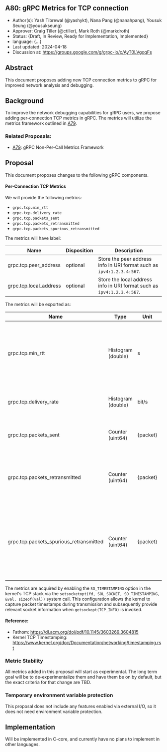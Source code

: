 A80: gRPC Metrics for TCP connection
----
* Author(s):  Yash Tibrewal (@yashykt), Nana Pang (@nanahpang), Yousuk Seung (@yousukseung)
* Approver: Craig Tiller (@ctiller), Mark Roth (@markdroth)
* Status: {Draft, In Review, Ready for Implementation, Implemented}
* language: {...}
* Last updated: 2024-04-18
* Discussion at: https://groups.google.com/g/grpc-io/c/AyT0LVgoqFs

## Abstract

This document proposes adding new TCP connection metrics to gRPC for improved network analysis and debugging.

## Background

To improve the network debugging capabilities for gRPC users, we propose adding per-connection TCP metrics in gRPC. The metrics will utilize the metrics framework outlined in  [A79].

### Related Proposals: 
* [A79]: gRPC Non-Per-Call Metrics Framework

[A79]: https://github.com/grpc/proposal/pull/421

## Proposal

This document proposes changes to the following gRPC components.

#### Per-Connection TCP Metrics

We will provide the following metrics:
- `grpc.tcp.min_rtt`
- `grpc.tcp.delivery_rate`
- `grpc.tcp.packets_sent`
- `grpc.tcp.packets_retransmitted`
- `grpc.tcp.packets_spurious_retransmitted`

The metrics will have label:

| Name        | Disposition | Description |
| ----------- | ----------- | ----------- |
| grpc.tcp.peer_address | optional | Store the peer address info in URI format such as `ipv4:1.2.3.4:567`. |
| grpc.tcp.local_address | optional | Store the local address info in URI format such as `ipv4:1.2.3.4:567`. |

The metrics will be exported as:

| Name          | Type  | Unit  | Labels  | Description |
| ------------- | ----- | ----- | ------- | ----------- |
| grpc.tcp.min_rtt | Histogram (double) | s | grpc.tcp.peer_address, grpc.tcp.local_address | Records TCP's current estimate of minimum round trip time (RTT), typically used as an indication of the network health between two endpoints.  |
| grpc.tcp.delivery_rate | Histogram (double) | bit/s | grpc.tcp.peer_address, grpc.tcp.local_address | Records latest throughput measured of the TCP connection. |
| grpc.tcp.packets_sent | Counter (uint64) | {packet} | grpc.tcp.peer_address, grpc.tcp.local_address | Records total packets TCP sends in the calculation period. |
| grpc.tcp.packets_retransmitted | Counter (uint64) | {packet} | grpc.tcp.peer_address, grpc.tcp.local_address | Records total packets lost in the calculation period, including lost or spuriously retransmitted packets. |
| grpc.tcp.packets_spurious_retransmitted | Counter (uint64) | {packet} | grpc.tcp.peer_address, grpc.tcp.local_address | Records total packets spuriously retransmitted packets in the calculation period. These are retransmissions that TCP later discovered unnecessary.|

The metrics are acquired by enabling the `SO_TIMESTAMPING` option in the kernel's TCP stack via the `setsocketopt(fd, SOL_SOCKET, SO_TIMESTAMPING, &val, sizeof(val))` system call. This configuration allows the kernel to capture packet timestamps during transmission and subsequently provide relevant socket information when `getsockopt(TCP_INFO)` is invoked.

#### Reference: 
* Fathom: https://dl.acm.org/doi/pdf/10.1145/3603269.3604815
* Kernel TCP Timestamping: https://www.kernel.org/doc/Documentation/networking/timestamping.rst

### Metric Stability

All metrics added in this proposal will start as experimental. The long term goal will be to
de-experimentalize them and have them be on by default, but the exact
criteria for that change are TBD.

### Temporary environment variable protection

This proposal does not include any features enabled via external I/O, so
it does not need environment variable protection.

## Implementation

Will be implemented in C-core, and currently have no plans to implement in other languages.


